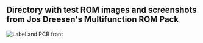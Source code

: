 Directory with test ROM images and screenshots from Jos Dreesen's Multifunction ROM Pack
---
![Label and PCB front](./AdvFileManagerFront.jpg)
